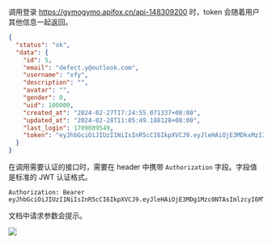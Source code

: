 调用登录 https://gymogymo.apifox.cn/api-148309200 时，token 会随着用户其他信息一起返回。

```json
{
  "status": "ok",
  "data": {
    "id": 5,
    "email": "defect.y@outlook.com",
    "username": "xfy",
    "description": "",
    "avatar": "",
    "gender": 0,
    "uid": 100000,
    "created_at": "2024-02-27T17:24:55.071337+08:00",
    "updated_at": "2024-02-28T11:05:49.188128+08:00",
    "last_login": 1709089549,
    "token": "eyJhbGciOiJIUzI1NiIsInR5cCI6IkpXVCJ9.eyJleHAiOjE3MDkxMzI3NDksImlzcyI6MTcwOTA4OTU0OSwidXNlcklkIjo1fQ.Obai0vfHqUgxO5Xiq6AS4GKTue3HTKIj44TjwC6Gzuo"
  }
}
```

在调用需要认证的接口时，需要在 header 中携带 `Authorization` 字段。字段值是标准的 JWT 认证格式。

```
Authorization: Bearer eyJhbGciOiJIUzI1NiIsInR5cCI6IkpXVCJ9.eyJleHAiOjE3MDg1Mzc0NTAsImlzcyI6MTcwODQ5NDI1MCwidXNlcklkIjoxNn0.AGQdDbI63I9Yw_fuUUpDsRuWOtcd2nZBQsxSPExpzDc
```

文档中请求参数会提示。

![](Pasted%20image%2020240304162748.png)